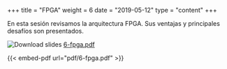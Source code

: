 +++
title = "FPGA"
weight = 6
date = "2019-05-12"
type = "content"
+++

En esta sesión revisamos la arquitectura FPGA.
Sus ventajas y principales desafíos son presentados.

![Download slides](../../images/pdf_web.png) [6-fpga.pdf](../../pdf/6-fpga.pdf)

{{< embed-pdf url="pdf/6-fpga.pdf" >}}

